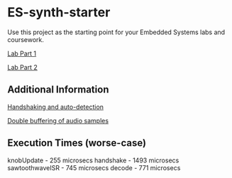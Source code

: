 # ES-synth-starter

  Use this project as the starting point for your Embedded Systems labs and coursework.
  
  [Lab Part 1](doc/LabPart1.md)
  
  [Lab Part 2](doc/LabPart2.md)

## Additional Information

  [Handshaking and auto-detection](doc/handshaking.md)
  
  [Double buffering of audio samples](doc/doubleBuffer.md)

## Execution Times (worse-case)

  knobUpdate - 255 microsecs
  handshake - 1493 microsecs
  sawtoothwaveISR - 745 microsecs
  decode - 771 microsecs
  
  
